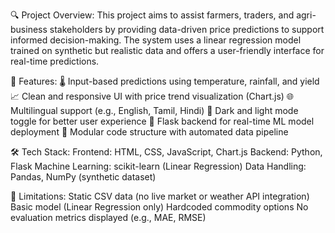 🔍 Project Overview:
This project aims to assist farmers, traders, and agri-business stakeholders by providing data-driven price predictions to support informed decision-making. 
The system uses a linear regression model trained on synthetic but realistic data and offers a user-friendly interface for real-time predictions.

🚀 Features:
🌡️ Input-based predictions using temperature, rainfall, and yield
📈 Clean and responsive UI with price trend visualization (Chart.js)
🌐 Multilingual support (e.g., English, Tamil, Hindi)
🌙 Dark and light mode toggle for better user experience
🔧 Flask backend for real-time ML model deployment
📂 Modular code structure with automated data pipeline

🛠️ Tech Stack:
Frontend: HTML, CSS, JavaScript, Chart.js
Backend: Python, Flask
Machine Learning: scikit-learn (Linear Regression)
Data Handling: Pandas, NumPy (synthetic dataset)

📌 Limitations:
Static CSV data (no live market or weather API integration)
Basic model (Linear Regression only)
Hardcoded commodity options
No evaluation metrics displayed (e.g., MAE, RMSE)
